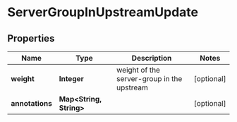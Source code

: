 
# ServerGroupInUpstreamUpdate

## Properties
Name | Type | Description | Notes
------------ | ------------- | ------------- | -------------
**weight** | **Integer** | weight of the server-group in the upstream |  [optional]
**annotations** | **Map&lt;String, String&gt;** |  |  [optional]



